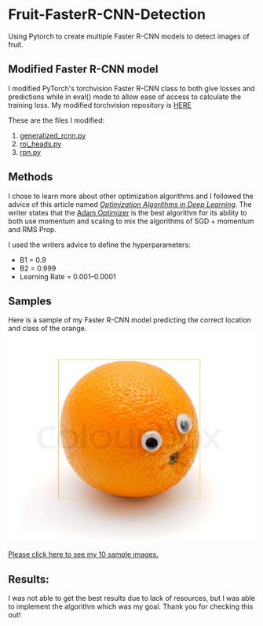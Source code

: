 # Fruit-FasterR-CNN-Detection
Using Pytorch to create multiple Faster R-CNN models to detect images of fruit.

## Modified Faster R-CNN model
I modified PyTorch's torchvision Faster R-CNN class to both give losses and predictions while in eval() mode to allow ease of access to calculate the training loss.
My modified torchvision repository is [HERE](https://github.com/Coldestadam/vision_)

These are the files I modified:
1. [generalized_rcnn.py](https://github.com/Coldestadam/vision_/blob/master/torchvision/models/detection/generalized_rcnn.py)
2. [roi_heads.py](https://github.com/Coldestadam/vision_/blob/master/torchvision/models/detection/roi_heads.py)
3. [rpn.py](https://github.com/Coldestadam/vision_/blob/master/torchvision/models/detection/rpn.py)

## Methods
I chose to learn more about other optimization algorithms and I followed the advice of this article named [*Optimization Algorithms in Deep Learning*](https://towardsdatascience.com/optimization-algorithms-in-deep-learning-191bfc2737a4). The writer states that the [Adam Optimizer](https://en.wikipedia.org/wiki/Stochastic_gradient_descent#Adam) is the best algorithm for its ability to both use momentum and scaling to mix the algorithms of SGD + momentum and RMS Prop.

I used the writers advice to define the hyperparameters:
- B1 = 0.9
- B2 = 0.999
- Learning Rate = 0.001–0.0001

## Samples

Here is a sample of my Faster R-CNN model predicting the correct location and class of the orange.
![img](samples/sample_9.jpg)

[Please click here to see my 10 sample images.](samples)

## Results:
I was not able to get the best results due to lack of resources, but I was able to implement the algorithm which was my goal. Thank you for checking this out!
